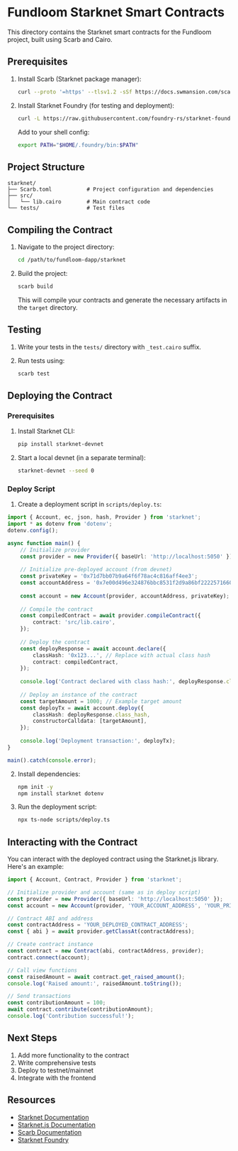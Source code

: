 # Fundloom Starknet Smart Contracts

This directory contains the Starknet smart contracts for the Fundloom project, built using Scarb and Cairo.

## Prerequisites

1. Install Scarb (Starknet package manager):
   ```bash
   curl --proto '=https' --tlsv1.2 -sSf https://docs.swmansion.com/scarb/install.sh | sh
   ```

2. Install Starknet Foundry (for testing and deployment):
   ```bash
   curl -L https://raw.githubusercontent.com/foundry-rs/starknet-foundry/master/scripts/install.sh | sh
   ```
   Add to your shell config:
   ```bash
   export PATH="$HOME/.foundry/bin:$PATH"
   ```

## Project Structure

```
starknet/
├── Scarb.toml           # Project configuration and dependencies
├── src/
│   └── lib.cairo        # Main contract code
└── tests/               # Test files
```

## Compiling the Contract

1. Navigate to the project directory:
   ```bash
   cd /path/to/fundloom-dapp/starknet
   ```

2. Build the project:
   ```bash
   scarb build
   ```
   This will compile your contracts and generate the necessary artifacts in the `target` directory.

## Testing

1. Write your tests in the `tests/` directory with `_test.cairo` suffix.

2. Run tests using:
   ```bash
   scarb test
   ```

## Deploying the Contract

### Prerequisites
1. Install Starknet CLI:
   ```bash
   pip install starknet-devnet
   ```

2. Start a local devnet (in a separate terminal):
   ```bash
   starknet-devnet --seed 0
   ```

### Deploy Script

1. Create a deployment script in `scripts/deploy.ts`:

```typescript
import { Account, ec, json, hash, Provider } from 'starknet';
import * as dotenv from 'dotenv';
dotenv.config();

async function main() {
    // Initialize provider
    const provider = new Provider({ baseUrl: 'http://localhost:5050' });
    
    // Initialize pre-deployed account (from devnet)
    const privateKey = '0x71d7bb07b9a64f6f78ac4c816aff4ee3';
    const accountAddress = '0x7e00d496e324876bbc8531f2d9a86bf22225716602afda2f1c8d12a0741419f3';
    
    const account = new Account(provider, accountAddress, privateKey);
    
    // Compile the contract
    const compiledContract = await provider.compileContract({
        contract: 'src/lib.cairo',
    });
    
    // Deploy the contract
    const deployResponse = await account.declare({
        classHash: '0x123...', // Replace with actual class hash
        contract: compiledContract,
    });
    
    console.log('Contract declared with class hash:', deployResponse.class_hash);
    
    // Deploy an instance of the contract
    const targetAmount = 1000; // Example target amount
    const deployTx = await account.deploy({
        classHash: deployResponse.class_hash,
        constructorCalldata: [targetAmount],
    });
    
    console.log('Deployment transaction:', deployTx);
}

main().catch(console.error);
```

2. Install dependencies:
   ```bash
   npm init -y
   npm install starknet dotenv
   ```

3. Run the deployment script:
   ```bash
   npx ts-node scripts/deploy.ts
   ```

## Interacting with the Contract

You can interact with the deployed contract using the Starknet.js library. Here's an example:

```typescript
import { Account, Contract, Provider } from 'starknet';

// Initialize provider and account (same as in deploy script)
const provider = new Provider({ baseUrl: 'http://localhost:5050' });
const account = new Account(provider, 'YOUR_ACCOUNT_ADDRESS', 'YOUR_PRIVATE_KEY');

// Contract ABI and address
const contractAddress = 'YOUR_DEPLOYED_CONTRACT_ADDRESS';
const { abi } = await provider.getClassAt(contractAddress);

// Create contract instance
const contract = new Contract(abi, contractAddress, provider);
contract.connect(account);

// Call view functions
const raisedAmount = await contract.get_raised_amount();
console.log('Raised amount:', raisedAmount.toString());

// Send transactions
const contributionAmount = 100;
await contract.contribute(contributionAmount);
console.log('Contribution successful!');
```

## Next Steps

1. Add more functionality to the contract
2. Write comprehensive tests
3. Deploy to testnet/mainnet
4. Integrate with the frontend

## Resources

- [Starknet Documentation](https://www.cairo-lang.org/docs/)
- [Starknet.js Documentation](https://www.starknetjs.com/)
- [Scarb Documentation](https://docs.swmansion.com/scarb/)
- [Starknet Foundry](https://foundry-rs.github.io/starknet-foundry/)
